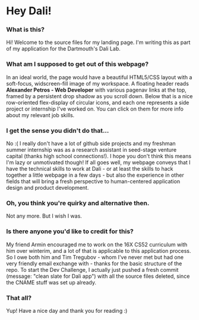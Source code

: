 # Hey Dali!

### What is this?
Hi! Welcome to the source files for my landing page. I'm writing this as part of my application for the Dartmouth's Dali Lab.

### What am I supposed to get out of this webpage?
In an ideal world, the page would have a beautiful HTML5/CSS layout with a soft-focus, widscreen-fill image of my workspace. A floating header reads **Alexander Petros - Web Developer** with various pagenav links at the top, framed by a persistent drop shadow as you scroll down. Below that is a nice row-oriented flex-display of circular icons, and each one represents a side project or internship I've worked on. You can click on them for more info about my relevant job skills.

### I get the sense you didn't do that...
No :( I really don't have a lot of github side projects and my freshman summer internship was as a research assistant in seed-stage venture capital (thanks high school connections!). I hope you don't think this means I'm lazy or unmotivated though! If all goes well, my webpage conveys that I have the technical skills to work at Dali - or at least the skills to hack together a little webpage in a few days - but also the experience in other fields that will bring a fresh perspective to human-centered application design and product development.

### Oh, you think you're quirky and alternative then.
Not any more. But I wish I was.

### Is there anyone you'd like to credit for this?
My friend Armin encouraged me to work on the 16X CS52 curriculum with him over winterim, and a lot of that is applicable to this application process. So I owe both him and Tim Tregubov - whom I've never met but had one very friendly email exchange with - thanks for the basic structure of the repo. To start the Dev Challenge, I actually just pushed a fresh commit (message: "clean slate for Dali app") with all the source files deleted, since the CNAME stuff was set up already.

### That all?
Yup! Have a nice day and thank you for reading :)
